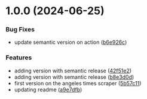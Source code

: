 # 1.0.0 (2024-06-25)


### Bug Fixes

* update semantic version on action ([b6e926c](https://github.com/jcitalan/fresh_news/commit/b6e926c420e01d93accf9b0430947b8e98cfab62))


### Features

* adding version with semantic release ([42f51e2](https://github.com/jcitalan/fresh_news/commit/42f51e2d14502aa2d18f4465b1d8571b49bf2a64))
* adding version with semantic release ([b8e3d0d](https://github.com/jcitalan/fresh_news/commit/b8e3d0d8fc95ba2cc2dabfadab8e4959d70797b0))
* first version on the angeles times scraper ([5b57c11](https://github.com/jcitalan/fresh_news/commit/5b57c117e8d8b09626aeee7b02d2a91bdddd6424))
* updating readme ([a9e7dfb](https://github.com/jcitalan/fresh_news/commit/a9e7dfbb17e7ee15d13925e9404cfde61cedfef3))
